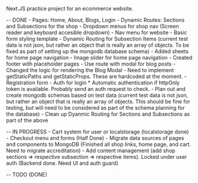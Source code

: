 Next.JS practice project for an ecommerce website.


-- DONE
    - Pages: Home, About, Blogs, Login
    - Dynamic Routes: Sections and Subsections for the shop
    - Dropdown menus for shop nav (Screen reader and keyboard accesible dropdown)
    - Nav menu for website
    - Basic form styling template
    - Dynamic Routing for Subsection Items (current test data is not json, but rather an object that is really an array of objects. To be fixed as part of setting up the mongodb database schema)
    - Added sheets for home page navigation
    - Image slider for home page navigation
    - Created footer with placeholder pages
    - Use route with modal for blog posts
    - Changed the logic for rendering the Blog Modal
    - Need to implement getStaticPaths and getStaticProps. These are hardcoded at the moment.
    - Registration form
     - Auth for login
        * Automatic authentication if httpOnly token is available. Probably send an auth request to check.
     - Plan out and create mongodb schemas based on test data (current test data is not json, but rather an object that is really an array of objects. This should be fine for testing, but will need to be considered as part of the schema planning for the database)
     - Clean up Dyanmic Routing for Sections and Subsections as part of the above


-- IN PROGRESS
    - Cart system for user or localstorage (localstorage done)
    - Checkout menu and forms (Half Done)
    - Migrate data sources of pages and components to MongoDB (Finished all shop links, home page, and cart. Need to migrate accreditation)
    - Add content management (add shop sections => respective subsection => respective items). Locked under user auth (Backend done. Need UI and auth guard)

-- TODO (DONE)
